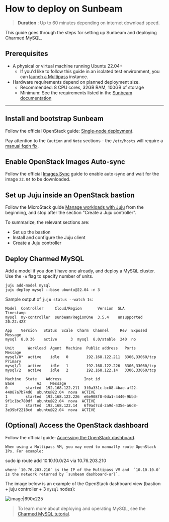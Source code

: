 
# How to deploy on Sunbeam

> **Duration** : Up to 60 minutes depending on internet download speed.

This guide goes through the steps for setting up Sunbeam and deploying Charmed MySQL. 

## Prerequisites
* A physical or virtual machine running Ubuntu 22.04+
  * If you'd like to follow this guide in an isolated test environment, you can [launch a Multipass](create-multipass-vm) instance.
* Hardware requirements depend on planned deployment size.
  * Recommended: 8 CPU cores, 32GB RAM, 100GB of storage
  * Minimum: See the requirements listed in the [Sunbeam documentation][Single-node guided]

---

## Install and bootstrap Sunbeam
Follow the official OpenStack guide: [Single-node deployment][Single-node guided]. 

Pay attention to the `Caution` and `Note` sections - the `/etc/hosts` will require a [manual fqdn fix](https://github.com/canonical/multipass/issues/3277#issuecomment-2471434029).

## Enable OpenStack Images Auto-sync
Follow the official [Images Sync] guide to enable auto-sync and wait for the image `22.04` to be downloaded.

## Set up Juju inside an OpenStack bastion
Follow the MicroStack guide [Manage workloads with Juju] from the beginning, and stop after the section "Create a Juju controller". 

To summarize, the relevant sections are:
* Set up the bastion
* Install and configure the Juju client
* Create a Juju controller 

## Deploy Charmed MySQL
Add a model if you don't have one already, and deploy a MySQL cluster. Use the `-n` flag to specify number of units.
```shell
juju add-model mysql
juju deploy mysql --base ubuntu@22.04 -n 3
```

Sample output of `juju status --watch 1s`:
```shell
Model  Controller     Cloud/Region       Version  SLA          Timestamp
mysql  my-controller  sunbeam/RegionOne  3.5.4    unsupported  20:22:42Z

App    Version   Status  Scale  Charm  Channel     Rev  Exposed  Message
mysql  8.0.36    active      3  mysql  8.0/stable  240  no       

Unit      Workload  Agent  Machine  Public address   Ports           Message
mysql/0*  active    idle   0        192.168.122.211  3306,33060/tcp  Primary
mysql/1   active    idle   1        192.168.122.226  3306,33060/tcp  
mysql/2   active    idle   2        192.168.122.14   3306,33060/tcp  

Machine  State    Address          Inst id                               Base          AZ    Message
0        started  192.168.122.211  3f0a331c-bc08-4bae-af22-44087a7b74d6  ubuntu@22.04  nova  ACTIVE
1        started  192.168.122.226  e6e908f8-0da1-4440-9bbd-9f1c1bc780df  ubuntu@22.04  nova  ACTIVE
2        started  192.168.122.14   6f9ad7cd-2a9d-435e-a6d8-3e39bf2218cd  ubuntu@22.04  nova  ACTIVE
```

## (Optional) Access the OpenStack dashboard 
Follow the official guide: [Accessing the OpenStack dashboard].
```{note}
When using a Multipass VM, you may need to manually route OpenStack IPs. For example:
```
sudo ip route add 10.10.10.0/24 via 10.76.203.210 
```
where `10.76.203.210` is the IP of the Multipass VM and  `10.10.10.0` is the network returned by `sunbeam dashboard-url`. 
```

The image below is an example of the OpenStack dashboard view (bastion + juju controller + 3 `mysql` nodes):

![image|690x225](upload://fsYFnvPbgxhsAeFtfva4b5qbKii.png)

> To learn more about deploying and operating MySQL, see the [Charmed MySQL tutorial][Tutorial].

<!-- LABELS-->
[Tutorial]: /tutorial/index
[Single-node guided]: https://microstack.run/docs/single-node-guided
[Accessing the OpenStack dashboard]: https://canonical-openstack.readthedocs-hosted.com/en/latest/how-to/misc/using-the-openstack-dashboard/
[Images Sync]: https://canonical-openstack.readthedocs-hosted.com/en/latest/how-to/features/images-sync/
[Manage workloads with Juju]: https://canonical-openstack.readthedocs-hosted.com/en/latest/how-to/misc/manage-workloads-with-juju/

